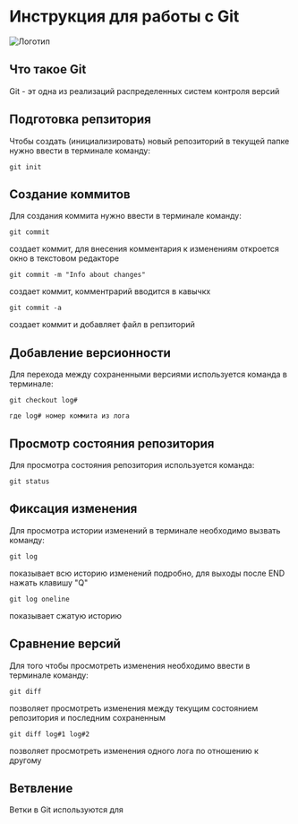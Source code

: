 # **Инструкция для работы с Git**

![Логотип](git.jpg)

## Что такое Git

Git - эт одна из реализаций распределенных систем контроля версий

## Подготовка репзитория

Чтобы создать (инициализировать) новый репозиторий в текущей папке нужно ввести в терминале команду:

    git init

## Создание коммитов

Для создания коммита нужно ввести в терминале команду:

    git commit 
создает коммит, для внесения комментария к изменениям откроется окно в текстовом редакторе

    git commit -m "Info about changes"
создает коммит, комментрарий вводится в кавычкх

    git commit -a 
создает коммит и добавляет файл в репзиторий

## Добавление версионности

Для перехода между сохраненными версиями используется команда в терминале:

    git checkout log#

    где log# номер коммита из лога

## Просмотр состояния репозитория

Для просмотра состояния репозитория используется команда:

    git status

## Фиксация изменения

Для просмотра истории изменений в терминале необходимо вызвать команду:

    git log
показывает всю историю изменений подробно, для выходы после END нажать клавишу "Q"

    git log oneline

показывает сжатую историю

## Сравнение версий

Для того чтобы просмотреть изменения необходимо ввести в терминале команду:

    git diff
позволяет просмотреть изменения между текущим состоянием репозитория и последним сохраненным

    git diff log#1 log#2
позволяет просмотреть изменения одного лога по отношению к другому

## Ветвление

Ветки в Git используются для 